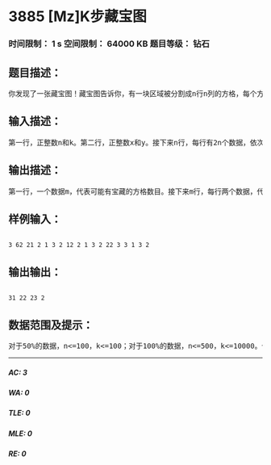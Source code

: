 # 3885 [Mz]K步藏宝图   
### 时间限制： 1 s     空间限制： 64000 KB     题目等级： 钻石  
## 题目描述：  

<pre>
你发现了一张藏宝图！藏宝图告诉你，有一块区域被分割成n行n列的方格，每个方格的下方都可能有宝藏，不过有且只有一个方格下面确实有宝藏。每个方格里都插着一块木牌，每个木牌上都有两个数据。藏宝图还告诉你，那代表一个坐标。如果你从有宝藏的那个方格开始，走到该处木牌上的坐标对应的方格，这样连续重复k次，你就会到达坐标(x,y)所对应的点。虽然这有些复杂，但是你觉得宝藏可能很值钱，还是去了。不过你是坐飞机过来的，当你到了该区域的上空时，迫不及待地跳了下来，坐标竟然正好是(x,y)。你发现这里的情形和藏宝图上描述的一模一样。你带了些笔纸，依次记下了每个方格中的两个数据。可是你突然发现，这样还不一定能够确定宝藏所在的唯一的坐标。你想要编个程序，求出有多少个方格下可能有宝藏。假定藏宝图的话准确无误。
</pre>
  
  
## 输入描述：  

<pre>
第一行，正整数n和k。第二行，正整数x和y。接下来n行，每行有2n个数据，依次是n个木牌上的两个数据（第一个是横坐标，第二个是纵坐标。
</pre>
  
  
## 输出描述：  

<pre>
第一行，一个数据m，代表可能有宝藏的方格数目。接下来m行，每行两个数据，代表可能有宝藏的坐标。（以行数为第一关键字，列数为第二关键字，从小到大排序。
</pre>
  
  
## 样例输入：  

<pre><code>
3 62 21 2 1 3 2 12 2 1 3 2 22 3 3 1 3 2
</code></pre>
  
  
## 输出输出：  

<pre><code>
31 22 23 2
</code></pre>
  
  
## 数据范围及提示：  

<pre>
对于50%的数据，n<=100，k<=100；对于100%的数据，n<=500，k<=10000。保证一切数据合法。
</pre>
  
  
***  

##### AC: 3  
##### WA: 0  
##### TLE: 0  
##### MLE: 0  
##### RE: 0  
